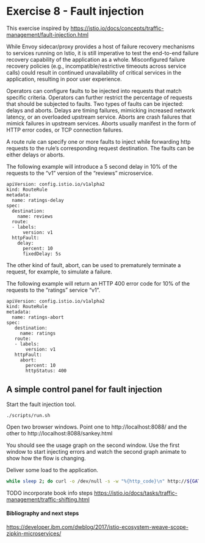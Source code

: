 # Exercise 8 - Fault injection

This exercise inspired by https://istio.io/docs/concepts/traffic-management/fault-injection.html

While Envoy sidecar/proxy provides a host of failure recovery mechanisms to services running on Istio, it is still imperative to test the end-to-end failure recovery capability of the application as a whole. Misconfigured failure recovery policies (e.g., incompatible/restrictive timeouts across service calls) could result in continued unavailability of critical services in the application, resulting in poor user experience.

Operators can configure faults to be injected into requests that match specific criteria. Operators can further restrict the percentage of requests that should be subjected to faults. Two types of faults can be injected: delays and aborts. Delays are timing failures, mimicking increased network latency, or an overloaded upstream service. Aborts are crash failures that mimick failures in upstream services. Aborts usually manifest in the form of HTTP error codes, or TCP connection failures.

A route rule can specify one or more faults to inject while forwarding http requests to the rule’s corresponding request destination. The faults can be either delays or aborts.

The following example will introduce a 5 second delay in 10% of the requests to the “v1” version of the “reviews” microservice.

```
apiVersion: config.istio.io/v1alpha2
kind: RouteRule
metadata:
  name: ratings-delay
spec:
  destination:
    name: reviews
  route:
  - labels:
      version: v1
  httpFault:
    delay:
      percent: 10
      fixedDelay: 5s
```

The other kind of fault, abort, can be used to prematurely terminate a request, for example, to simulate a failure.

The following example will return an HTTP 400 error code for 10% of the requests to the “ratings” service “v1”.

```
apiVersion: config.istio.io/v1alpha2
kind: RouteRule
metadata:
  name: ratings-abort
spec:
   destination:
     name: ratings
   route:
   - labels:
       version: v1
   httpFault:
     abort:
       percent: 10
       httpStatus: 400
```

## A simple control panel for fault injection

Start the fault injection tool.

```
./scripts/run.sh
```

Open two browser windows.  Point one to http://localhost:8088/ and the other to http://localhost:8088/sankey.html

You should see the usage graph on the second window.  Use the first window to start injecting errors and watch the second graph animate to show how the flow is changing.

Deliver some load to the application.

```sh
while sleep 2; do curl -o /dev/null -s -w "%{http_code}\n" http://${GATEWAY_URL}/productpage; done
```

TODO incorporate book info steps https://istio.io/docs/tasks/traffic-management/traffic-shifting.html

#### Bibliography and next steps

https://developer.ibm.com/dwblog/2017/istio-ecosystem-weave-scope-zipkin-microservices/

